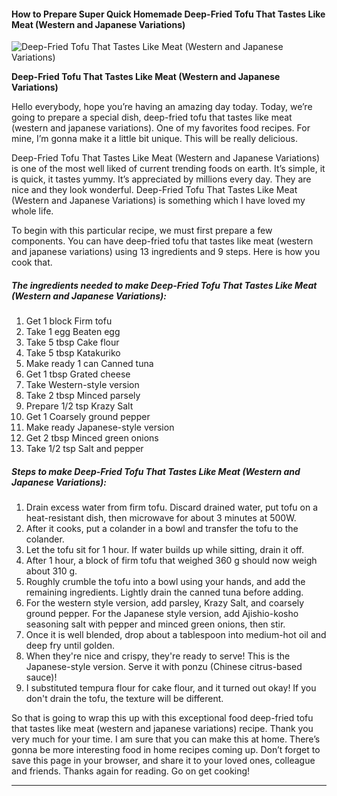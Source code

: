             

#### How to Prepare Super Quick Homemade Deep-Fried Tofu That Tastes Like Meat (Western and Japanese Variations)

![Deep-Fried Tofu That Tastes Like Meat (Western and Japanese Variations)](https://img-global.cpcdn.com/recipes/6385606507626496/751x532cq70/deep-fried-tofu-that-tastes-like-meat-western-and-japanese-variations-recipe-main-photo.jpg)

**Deep-Fried Tofu That Tastes Like Meat (Western and Japanese Variations)**

Hello everybody, hope you’re having an amazing day today. Today, we’re going to prepare a special dish, deep-fried tofu that tastes like meat (western and japanese variations). One of my favorites food recipes. For mine, I’m gonna make it a little bit unique. This will be really delicious.

Deep-Fried Tofu That Tastes Like Meat (Western and Japanese Variations) is one of the most well liked of current trending foods on earth. It’s simple, it is quick, it tastes yummy. It’s appreciated by millions every day. They are nice and they look wonderful. Deep-Fried Tofu That Tastes Like Meat (Western and Japanese Variations) is something which I have loved my whole life.

To begin with this particular recipe, we must first prepare a few components. You can have deep-fried tofu that tastes like meat (western and japanese variations) using 13 ingredients and 9 steps. Here is how you cook that.

##### The ingredients needed to make Deep-Fried Tofu That Tastes Like Meat (Western and Japanese Variations):

1.  Get 1 block Firm tofu
2.  Take 1 egg Beaten egg
3.  Take 5 tbsp Cake flour
4.  Take 5 tbsp Katakuriko
5.  Make ready 1 can Canned tuna
6.  Get 1 tbsp Grated cheese
7.  Take Western-style version
8.  Take 2 tbsp Minced parsely
9.  Prepare 1/2 tsp Krazy Salt
10.  Get 1 Coarsely ground pepper
11.  Make ready Japanese-style version
12.  Get 2 tbsp Minced green onions
13.  Take 1/2 tsp Salt and pepper

##### Steps to make Deep-Fried Tofu That Tastes Like Meat (Western and Japanese Variations):

1.  Drain excess water from firm tofu. Discard drained water, put tofu on a heat-resistant dish, then microwave for about 3 minutes at 500W.
2.  After it cooks, put a colander in a bowl and transfer the tofu to the colander.
3.  Let the tofu sit for 1 hour. If water builds up while sitting, drain it off.
4.  After 1 hour, a block of firm tofu that weighed 360 g should now weigh about 310 g.
5.  Roughly crumble the tofu into a bowl using your hands, and add the remaining ingredients. Lightly drain the canned tuna before adding.
6.  For the western style version, add parsley, Krazy Salt, and coarsely ground pepper. For the Japanese style version, add Ajishio-kosho seasoning salt with pepper and minced green onions, then stir.
7.  Once it is well blended, drop about a tablespoon into medium-hot oil and deep fry until golden.
8.  When they're nice and crispy, they're ready to serve! This is the Japanese-style version. Serve it with ponzu (Chinese citrus-based sauce)!
9.  I substituted tempura flour for cake flour, and it turned out okay! If you don't drain the tofu, the texture will be different.

So that is going to wrap this up with this exceptional food deep-fried tofu that tastes like meat (western and japanese variations) recipe. Thank you very much for your time. I am sure that you can make this at home. There’s gonna be more interesting food in home recipes coming up. Don’t forget to save this page in your browser, and share it to your loved ones, colleague and friends. Thanks again for reading. Go on get cooking!

* * *